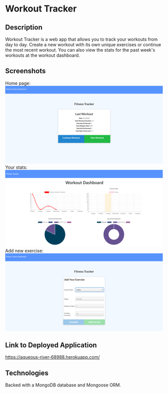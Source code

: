 # Workout Tracker

## Description
Workout Tracker is a web app that allows you to track your workouts from day to day. Create a new workout with its own unique exercises or continue the most recent workout. You can also view the stats for the past week's workouts at the workout dashboard.

## Screenshots
Home page:
![Screen Shot](public\assets\img\WorkoutTrackIndex.PNG)
Your stats:
![Screen Shot](public\assets\img\WorkoutTrackStats.PNG)
Add new exercise: 
![Screen Shot](public\assets\img\WoukoutTrackNew.PNG)


## Link to Deployed Application
https://aqueous-river-68988.herokuapp.com/

## Technologies
Backed with a MongoDB database and Mongoose ORM.

